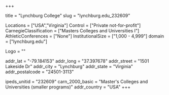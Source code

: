 
+++

title = "Lynchburg College"
slug = "lynchburg.edu_232609"

Locations = ["USA","Virginia"]
Control = ["Private not-for-profit"]
CarnegieClassification = ["Masters Colleges and Universities I"]
AthleticConferences = ["None"]
InstitutionalSize = ["1,000 - 4,999"]
domain = ["lynchburg.edu"]

Logo = ""

addr_lat = "-79.184153"
addr_long = "37.397678"
addr_street = "1501 Lakeside Dr"
addr_city = "Lynchburg"
addr_state = "Virginia"
addr_postalcode = "24501-3113"

ipeds_unitid = "232609"
carn_2000_basic = "Master's Colleges and Universities (smaller programs)"
addr_country = "USA"
+++
    
